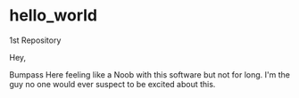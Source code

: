 # hello_world
1st Repository 

Hey,
  
Bumpass Here feeling like a Noob with this software but not for long.
I'm the guy no one would ever suspect to be excited about this. 
